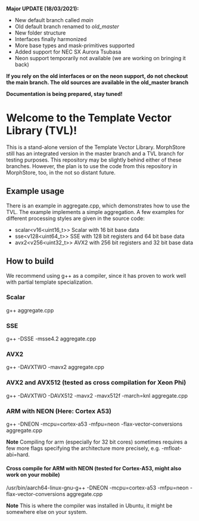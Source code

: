 **Major UPDATE (18/03/2021):** 
- New default branch called *main*
- Old default branch renamed to *old_master*
- New folder structure
- Interfaces finally harmonized
- More base types and mask-primitives supported
- Added support for NEC SX Aurora Tsubasa
- Neon support temporarily not available (we are working on bringing it back)

**If you rely on the old interfaces or on the neon support, do not checkout the main branch. The old sources are available in the old\_master branch**

**Documentation is being prepared, stay tuned!**

# Welcome to the Template Vector Library (TVL)!

This is a stand-alone version of the Template Vector Library. 
MorphStore still has an integrated version in the master branch and a TVL branch for testing purposes. This repository may be slightly behind either of these branches.
However, the plan is to use the code from this repository in MorphStore, too, in the not so distant future.

## Example usage

There is an example in aggregate.cpp, which demonstrates how to use the TVL.
The example implements a simple aggregation. A few examples for different processing styles are given in the source code:
- scalar<v16<uint16_t>> Scalar with 16 bit base data
- sse<v128<uint64_t>> SSE with 128 bit registers and 64 bit base data
- avx2<v256<uint32_t>> AVX2 with 256 bit registers and 32 bit base data

## How to build

We recommend using g++ as a compiler, since it has proven to work well with partial template specialization. 

### Scalar
g++ aggregate.cpp

### SSE

g++ -DSSE -msse4.2 aggregate.cpp

### AVX2

g++ -DAVXTWO -mavx2 aggregate.cpp  

### AVX2 and AVX512 (tested as cross compilation for Xeon Phi)

g++ -DAVXTWO -DAVX512 -mavx2 -mavx512f -march=knl aggregate.cpp

### ARM with NEON (Here: Cortex A53)

g++ -DNEON -mcpu=cortex-a53 -mfpu=neon -flax-vector-conversions aggregate.cpp

**Note** Compiling for arm (especially for 32 bit cores) sometimes requires a few more flags specifying the architecture more precisely, e.g. -mfloat-abi=hard.

#### Cross compile for ARM with NEON (tested for Cortex-A53, might also work on your mobile)

/usr/bin/aarch64-linux-gnu-g++ -DNEON -mcpu=cortex-a53 -mfpu=neon -flax-vector-conversions aggregate.cpp 

**Note** This is where the compiler was installed in Ubuntu, it might be somewhere else on your system.
